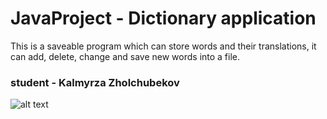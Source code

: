 # JavaProject  -  Dictionary application
This is a saveable program which can store words and their translations, it can add, delete, change and save new 
words into a file.


### student  - Kalmyrza Zholchubekov


![alt text]((102).png "")
